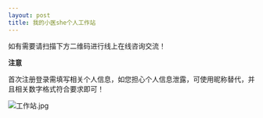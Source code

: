 ```yaml
---
layout: post
title: 我的小医she个人工作站
---
```


如有需要请扫描下方二维码进行线上在线咨询交流！

**注意** 

首次注册登录需填写相关个人信息，如您担心个人信息泄露，可使用昵称替代，并且相关数字格式符合要求即可！

![工作站.jpg](https://i.loli.net/2021/01/08/W5eaMhS1jJnGAqk.jpg)
